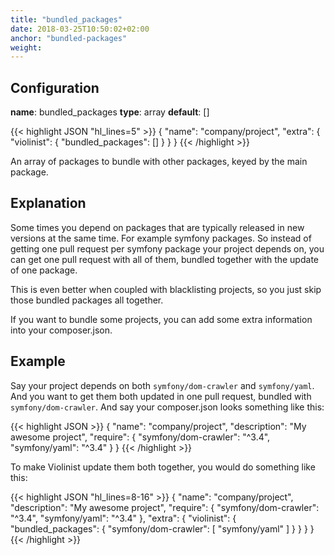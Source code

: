 ```yaml
---
title: "bundled_packages"
date: 2018-03-25T10:50:02+02:00
anchor: "bundled-packages"
weight:
---
```


## Configuration

__name__: bundled_packages
__type__: array
__default__: []

{{< highlight JSON "hl_lines=5" >}}
{
  "name": "company/project",
  "extra": {
    "violinist": {
      "bundled_packages": []
    }
  }
}
{{< /highlight >}}


An array of packages to bundle with other packages, keyed by the main package.

## Explanation

Some times you depend on packages that are typically released in new versions at the same time. For example symfony packages. So instead of getting one pull request per symfony package your project depends on, you can get one pull request with all of them, bundled together with the update of one package.

This is even better when coupled with blacklisting projects, so you just skip those bundled packages all together.

If you want to bundle some projects, you can add some extra information into your composer.json.

## Example

Say your project depends on both `symfony/dom-crawler` and `symfony/yaml`. And you want to get them both updated in one pull request, bundled with `symfony/dom-crawler`. And say your composer.json looks something like this:

{{< highlight JSON >}}
{
  "name": "company/project",
  "description": "My awesome project",
  "require": {
    "symfony/dom-crawler": "^3.4",
    "symfony/yaml": "^3.4"
  }
}
{{< /highlight >}}


To make Violinist update them both together, you would do something like this:


{{< highlight JSON "hl_lines=8-16" >}}
{
  "name": "company/project",
  "description": "My awesome project",
  "require": {
    "symfony/dom-crawler": "^3.4",
    "symfony/yaml": "^3.4"
  },
  "extra": {
    "violinist": {
      "bundled_packages": {
        "symfony/dom-crawler": [
          "symfony/yaml"
        ]
      }
    }
  }
}
{{< /highlight >}}
